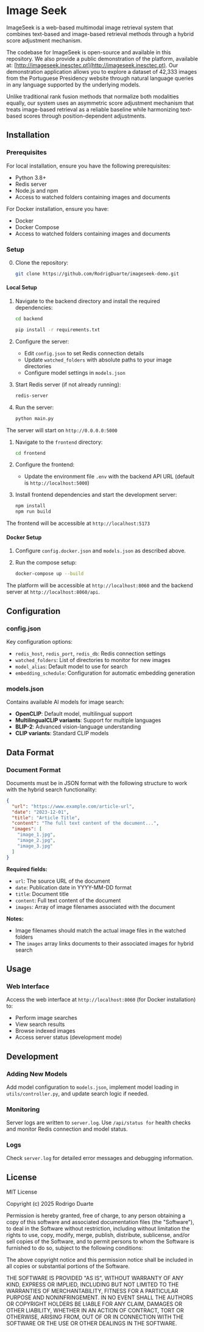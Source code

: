 # Image Seek

ImageSeek is a web-based multimodal image retrieval system that combines text-based and image-based retrieval methods through a hybrid score adjustment mechanism.

The codebase for ImageSeek is open-source and available in this repository. We also provide a public demonstration of the platform, available at: [http://imageseek.inesctec.pt](http://imageseek.inesctec.pt). Our demonstration application allows you to explore a dataset of 42,333 images from the Portuguese Presidency website through natural language queries in any language supported by the underlying models.

Unlike traditional rank fusion methods that normalize both modalities equally, our system uses an asymmetric score adjustment mechanism that treats image-based retrieval as a reliable baseline while harmonizing text-based scores through position-dependent adjustments.

## Installation

### Prerequisites

For local installation, ensure you have the following prerequisites:
- Python 3.8+
- Redis server
- Node.js and npm
- Access to watched folders containing images and documents

For Docker installation, ensure you have:
- Docker
- Docker Compose
- Access to watched folders containing images and documents

### Setup
0. Clone the repository:

   ```bash
   git clone https://github.com/RodrigDuarte/imageseek-demo.git
   ```
#### Local Setup

1. Navigate to the backend directory and install the required dependencies:

   ```bash
   cd backend 

   pip install -r requirements.txt
   ```

2. Configure the server:
   - Edit `config.json` to set Redis connection details
   - Update `watched_folders` with absolute paths to your image directories
   - Configure model settings in `models.json`

3. Start Redis server (if not already running):

   ```bash
   redis-server
   ```

4. Run the server:

   ```bash
   python main.py
   ```

The server will start on `http://0.0.0.0:5000`

1. Navigate to the `frontend` directory:

   ```bash
   cd frontend
   ```
2. Configure the frontend:
   - Update the environment file `.env` with the backend API URL (default is `http://localhost:5000`)

3. Install frontend dependencies and start the development server:

   ```bash  
   npm install
   npm run build
   ```

The frontend will be accessible at `http://localhost:5173`

#### Docker Setup

1. Configure `config.docker.json` and `models.json` as described above.

2. Run the compose setup:

   ```bash
   docker-compose up --build
   ```

The platform will be accessible at `http://localhost:8060` and the backend server at `http://localhost:8060/api`.

## Configuration

### config.json

Key configuration options:

- `redis_host`, `redis_port`, `redis_db`: Redis connection settings
- `watched_folders`: List of directories to monitor for new images
- `model_alias`: Default model to use for search
- `embedding_schedule`: Configuration for automatic embedding generation

### models.json

Contains available AI models for image search:

- **OpenCLIP**: Default model, multilingual support
- **MultilingualCLIP variants**: Support for multiple languages
- **BLIP-2**: Advanced vision-language understanding
- **CLIP variants**: Standard CLIP models

## Data Format

### Document Format

Documents must be in JSON format with the following structure to work with the hybrid search functionality:

```json
{
  "url": "https://www.example.com/article-url",
  "date": "2023-12-01",
  "title": "Article Title",
  "content": "The full text content of the document...",
  "images": [
    "image_1.jpg",
    "image_2.jpg",
    "image_3.jpg"
  ]
}
```

**Required fields:**

- `url`: The source URL of the document
- `date`: Publication date in YYYY-MM-DD format
- `title`: Document title
- `content`: Full text content of the document
- `images`: Array of image filenames associated with the document

**Notes:**

- Image filenames should match the actual image files in the watched folders
- The `images` array links documents to their associated images for hybrid search

## Usage

### Web Interface

Access the web interface at `http://localhost:8060` (for Docker installation) to:

- Perform image searches
- View search results
- Browse indexed images
- Access server status (development mode)

## Development

### Adding New Models

Add model configuration to `models.json`, implement model loading in `utils/controller.py`, and update search logic if needed.

### Monitoring

Server logs are written to `server.log`. Use `/api/status for` health checks and monitor Redis connection and model status.

### Logs

Check `server.log` for detailed error messages and debugging information.

## License

MIT License

Copyright (c) 2025 Rodrigo Duarte

Permission is hereby granted, free of charge, to any person obtaining a copy
of this software and associated documentation files (the "Software"), to deal
in the Software without restriction, including without limitation the rights
to use, copy, modify, merge, publish, distribute, sublicense, and/or sell
copies of the Software, and to permit persons to whom the Software is
furnished to do so, subject to the following conditions:

The above copyright notice and this permission notice shall be included in all
copies or substantial portions of the Software.

THE SOFTWARE IS PROVIDED "AS IS", WITHOUT WARRANTY OF ANY KIND, EXPRESS OR
IMPLIED, INCLUDING BUT NOT LIMITED TO THE WARRANTIES OF MERCHANTABILITY,
FITNESS FOR A PARTICULAR PURPOSE AND NONINFRINGEMENT. IN NO EVENT SHALL THE
AUTHORS OR COPYRIGHT HOLDERS BE LIABLE FOR ANY CLAIM, DAMAGES OR OTHER
LIABILITY, WHETHER IN AN ACTION OF CONTRACT, TORT OR OTHERWISE, ARISING FROM,
OUT OF OR IN CONNECTION WITH THE SOFTWARE OR THE USE OR OTHER DEALINGS IN THE
SOFTWARE.
